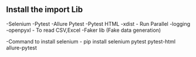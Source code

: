 ## Install the import Lib
-Selenium
-Pytest
-Allure Pytest
-Pytest HTML
-xdist - Run Parallel
-logging
-openpyxl - To read CSV,Excel
-Faker lib (Fake data generation)

-Command to install selenium - pip install selenium pytest pytest-html allure-pytest
